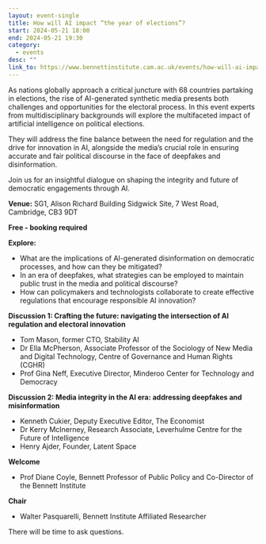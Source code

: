 ```yaml
---
layout: event-single
title: How will AI impact “the year of elections”?
start: 2024-05-21 18:00
end: 2024-05-21 19:30
category:
  - events
desc: ""
link_to: https://www.bennettinstitute.cam.ac.uk/events/how-will-ai-impact-the-year-of-elections/
---
```

As nations globally approach a critical juncture with 68 countries partaking in elections, the rise of AI-generated synthetic media presents both challenges and opportunities for the electoral process. In this event experts from multidisciplinary backgrounds will explore the multifaceted impact of artificial intelligence on political elections. 

They will address the fine balance between the need for regulation and the drive for innovation in AI, alongside the media’s crucial role in ensuring accurate and fair political discourse in the face of deepfakes and disinformation. 

Join us for an insightful dialogue on shaping the integrity and future of democratic engagements through AI.

**Venue:** SG1, Alison Richard Building Sidgwick Site, 7 West Road, Cambridge, CB3 9DT

**Free - booking required**

**Explore:**

* What are the implications of AI-generated disinformation on democratic processes, and how can they be mitigated?
* In an era of deepfakes, what strategies can be employed to maintain public trust in the media and political discourse?
* How can policymakers and technologists collaborate to create effective regulations that encourage responsible AI innovation?

**Discussion 1: Crafting the future: navigating the intersection of AI regulation and electoral innovation**

* Tom Mason, former CTO, Stability AI
* Dr Ella McPherson, Associate Professor of the Sociology of New Media and Digital Technology, Centre of Governance and Human Rights (CGHR)
* Prof Gina Neff, Executive Director, Minderoo Center for Technology and Democracy

**Discussion 2: Media integrity in the AI era: addressing deepfakes and misinformation**

* Kenneth Cukier, Deputy Executive Editor, The Economist
* Dr Kerry McInerney, Research Associate, Leverhulme Centre for the Future of Intelligence
* Henry Ajder, Founder, Latent Space

**Welcome**

* Prof Diane Coyle, Bennett Professor of Public Policy and Co-Director of the Bennett Institute

**Chair**

* Walter Pasquarelli, Bennett Institute Affiliated Researcher

There will be time to ask questions.